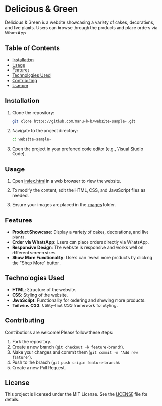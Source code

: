 # Delicious & Green

Delicious & Green is a website showcasing a variety of cakes, decorations, and live plants. Users can browse through the products and place orders via WhatsApp.

## Table of Contents

- [Installation](#installation)
- [Usage](#usage)
- [Features](#features)
- [Technologies Used](#technologies-used)
- [Contributing](#contributing)
- [License](#license)

## Installation

1. Clone the repository:
    ```bash
    git clone https://github.com/manu-k-b/website-sample-.git
    ```

2. Navigate to the project directory:
    ```bash
    cd website-sample-
    ```

3. Open the project in your preferred code editor (e.g., Visual Studio Code).

## Usage

1. Open [index.html](http://_vscodecontentref_/0) in a web browser to view the website.

2. To modify the content, edit the HTML, CSS, and JavaScript files as needed.

3. Ensure your images are placed in the [images](http://_vscodecontentref_/1) folder.


## Features

- **Product Showcase**: Display a variety of cakes, decorations, and live plants.
- **Order via WhatsApp**: Users can place orders directly via WhatsApp.
- **Responsive Design**: The website is responsive and works well on different screen sizes.
- **Show More Functionality**: Users can reveal more products by clicking the "Shop More" button.

## Technologies Used

- **HTML**: Structure of the website.
- **CSS**: Styling of the website.
- **JavaScript**: Functionality for ordering and showing more products.
- **Tailwind CSS**: Utility-first CSS framework for styling.

## Contributing

Contributions are welcome! Please follow these steps:

1. Fork the repository.
2. Create a new branch (`git checkout -b feature-branch`).
3. Make your changes and commit them (`git commit -m 'Add new feature'`).
4. Push to the branch (`git push origin feature-branch`).
5. Create a new Pull Request.

## License

This project is licensed under the MIT License. See the [LICENSE](LICENSE) file for details.
